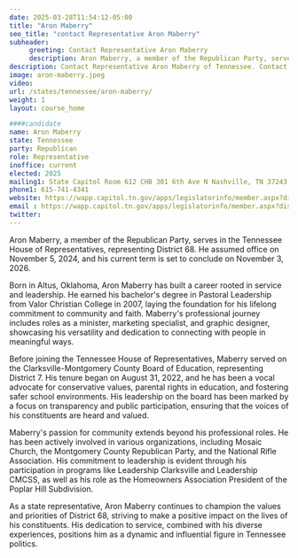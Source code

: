 ```yaml
---
date: 2025-03-28T11:54:12-05:00
title: "Aron Maberry"
seo_title: "contact Representative Aron Maberry"
subheader:
     greeting: Contact Representative Aron Maberry
     description: Aron Maberry, a member of the Republican Party, serves in the Tennessee House of Representatives, representing District 68. He assumed office on November 5, 2024, and his current term is set to conclude on November 3, 2026.
description: Contact Representative Aron Maberry of Tennessee. Contact information for Aron Maberry includes email address, phone number, and mailing address.
image: aron-maberry.jpeg
video:
url: /states/tennessee/aron-maberry/
weight: 1
layout: course_home

####candidate
name: Aron Maberry
state: Tennessee
party: Republican
role: Representative
inoffice: current
elected: 2025
mailing1: State Capitol Room 612 CHB 301 6th Ave N Nashville, TN 37243
phone1: 615-741-4341
website: https://wapp.capitol.tn.gov/apps/legislatorinfo/member.aspx?district=H68/
email : https://wapp.capitol.tn.gov/apps/legislatorinfo/member.aspx?district=H68/
twitter: 
---
```

Aron Maberry, a member of the Republican Party, serves in the Tennessee House of Representatives, representing District 68. He assumed office on November 5, 2024, and his current term is set to conclude on November 3, 2026.

Born in Altus, Oklahoma, Aron Maberry has built a career rooted in service and leadership. He earned his bachelor's degree in Pastoral Leadership from Valor Christian College in 2007, laying the foundation for his lifelong commitment to community and faith. Maberry's professional journey includes roles as a minister, marketing specialist, and graphic designer, showcasing his versatility and dedication to connecting with people in meaningful ways.

Before joining the Tennessee House of Representatives, Maberry served on the Clarksville-Montgomery County Board of Education, representing District 7. His tenure began on August 31, 2022, and he has been a vocal advocate for conservative values, parental rights in education, and fostering safer school environments. His leadership on the board has been marked by a focus on transparency and public participation, ensuring that the voices of his constituents are heard and valued.

Maberry's passion for community extends beyond his professional roles. He has been actively involved in various organizations, including Mosaic Church, the Montgomery County Republican Party, and the National Rifle Association. His commitment to leadership is evident through his participation in programs like Leadership Clarksville and Leadership CMCSS, as well as his role as the Homeowners Association President of the Poplar Hill Subdivision.

As a state representative, Aron Maberry continues to champion the values and priorities of District 68, striving to make a positive impact on the lives of his constituents. His dedication to service, combined with his diverse experiences, positions him as a dynamic and influential figure in Tennessee politics.
